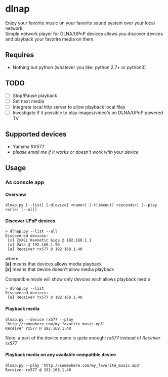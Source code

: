 # dlnap
Enjoy your favorite music on your favorite sound system over your local network.  
Simple network player for DLNA/UPnP devices allows you discover devices and playback your favorite media on them.

## Requires
 * Nothing but python (whatever you like: python 2.7+ or python3)
 
## TODO
- [ ] Stop/Pause playback
- [ ] Set next media
- [ ] Integrate local http server to allow playback local files
- [ ] Investigate if it possible to play images/video's on DLNA/UPnP powered TV
 
## Supported devices
 * Yamaha RX577
 * _please email me if it works or doesn't work with your device_
 
## Usage
### As console app
#### Overview
```
dlnap.py [--list] [-d[evice] <name>] [-t[imeout] <seconds>] [--play <url>] [--all]
```
#### Discover UPnP devices
```
> dlnap.py --list --all
Discovered devices:
 [x] ZyXEL Keenetic Giga @ 192.168.1.1
 [x] Data @ 192.168.1.50
 [a] Receiver rx577 @ 192.168.1.40
```  
where  
**[a]** means that devices allows media playback  
**[x]** means that device doesn't allow media playback  

Compatible mode will show only devices wich allows playback media
```
> dlnap.py --list
Discovered devices:
 [a] Receiver rx577 @ 192.168.1.40
```

#### Playback media
```
dlnap.py --device rx577 --play 'http://somewhere.com/my_favorite_music.mp3'
Receiver rx577 @ 192.168.1.40
```
Note: a part of the device name is quite enough: *rx577* instead of *Receiver rx577*

#### Playback media on any available compatible device
```
dlnap.py --play 'http://somewhere.com/my_favorite_music.mp3'
Receiver rx577 @ 192.168.1.40
```
